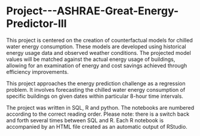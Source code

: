 # Project---ASHRAE-Great-Energy-Predictor-III
This project is centered on the creation of counterfactual models for chilled water energy consumption. These models are developed using historical energy usage data and observed weather conditions. The projected model values will be matched against the actual energy usage of buildings, allowing for an examination of energy and cost savings achieved through efficiency improvements.

This project approaches the energy prediction challenge as a regression problem. It involves forecasting the chilled water energy consumption of specific buildings on given dates within particular 8-hour time intervals.

The project was written in SQL, R and python. The notebooks are numbered according to the correct reading order. 
Please note: there is a switch back and forth several times between SQL and R. 
Each R notebook is accompanied by an HTML file created as an automatic output of RStudio.

